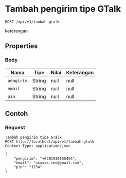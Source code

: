 # Tambah pengirim tipe GTalk
```http
POST /api/v1/tambah-gtalk
```
keterangan
## Properties
### Body
Nama | Tipe | Nilai | Keterangan
--- | --- | --- | ---
<code>pengirim</code> | String | null | null
<code>email</code> | String | null | null
<code>pin</code> | String | null | null

## Contoh

### Request
```http
Tambah pengirim tipe GTalk
POST http://localhost/api/v1/tambah-gtalk
Content-Type: application/json

{
    "pengirim": "+6281935155404",
    "email": "nxxxxx.inc@gmail.com",
    "pin": "1234"
}
```
